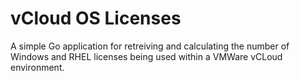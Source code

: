 # vCloud OS Licenses

A simple Go application for retreiving and calculating the number of Windows and RHEL licenses being used within a VMWare vCLoud environment.
